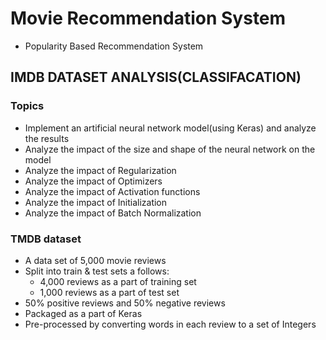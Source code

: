 # Movie Recommendation System
- Popularity Based Recommendation System

## IMDB DATASET ANALYSIS(CLASSIFACATION)
### Topics
- Implement an artificial neural network model(using Keras) and analyze the results
- Analyze the impact of the size and shape of the neural network on the model
- Analyze the impact of Regularization
- Analyze the impact of Optimizers
- Analyze the impact of Activation functions
- Analyze the impact of Initialization
- Analyze the impact of Batch Normalization

### TMDB dataset 
- A data set of 5,000 movie reviews
- Split into train & test sets a follows:
  - 4,000 reviews as a part of training set
  - 1,000 reviews as a part of test set
- 50% positive reviews and 50% negative reviews
- Packaged as a part of Keras
- Pre-processed by converting words in each review to a set of Integers


